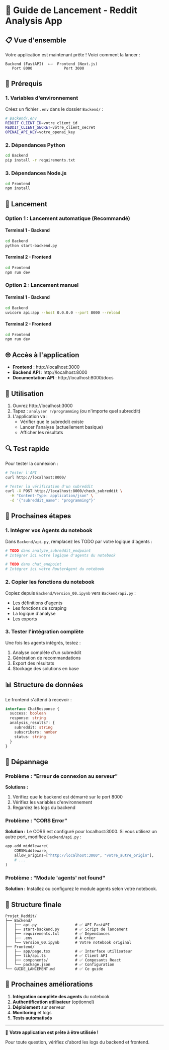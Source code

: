 # 🚀 Guide de Lancement - Reddit Analysis App

## 📋 Vue d'ensemble

Votre application est maintenant prête ! Voici comment la lancer :

```
Backend (FastAPI)  ←→  Frontend (Next.js)
   Port 8000              Port 3000
```

## 🔧 Prérequis

### 1. Variables d'environnement

Créez un fichier `.env` dans le dossier `Backend/` :

```bash
# Backend/.env
REDDIT_CLIENT_ID=votre_client_id
REDDIT_CLIENT_SECRET=votre_client_secret
OPENAI_API_KEY=votre_openai_key
```

### 2. Dépendances Python

```bash
cd Backend
pip install -r requirements.txt
```

### 3. Dépendances Node.js

```bash
cd Frontend
npm install
```

## 🚀 Lancement

### Option 1 : Lancement automatique (Recommandé)

#### Terminal 1 - Backend
```bash
cd Backend
python start-backend.py
```

#### Terminal 2 - Frontend
```bash
cd Frontend
npm run dev
```

### Option 2 : Lancement manuel

#### Terminal 1 - Backend
```bash
cd Backend
uvicorn api:app --host 0.0.0.0 --port 8000 --reload
```

#### Terminal 2 - Frontend
```bash
cd Frontend
npm run dev
```

## 🌐 Accès à l'application

- **Frontend** : http://localhost:3000
- **Backend API** : http://localhost:8000
- **Documentation API** : http://localhost:8000/docs

## 📱 Utilisation

1. Ouvrez http://localhost:3000
2. Tapez : `analyser r/programming` (ou n'importe quel subreddit)
3. L'application va :
   - Vérifier que le subreddit existe
   - Lancer l'analyse (actuellement basique)
   - Afficher les résultats

## 🔍 Test rapide

Pour tester la connexion :

```bash
# Tester l'API
curl http://localhost:8000/

# Tester la vérification d'un subreddit
curl -X POST http://localhost:8000/check_subreddit \
  -H "Content-Type: application/json" \
  -d '{"subreddit_name": "programming"}'
```

## 🔧 Prochaines étapes

### 1. Intégrer vos Agents du notebook

Dans `Backend/api.py`, remplacez les TODO par votre logique d'agents :

```python
# TODO dans analyze_subreddit_endpoint
# Intégrer ici votre logique d'agents du notebook

# TODO dans chat_endpoint  
# Intégrer ici votre RouterAgent du notebook
```

### 2. Copier les fonctions du notebook

Copiez depuis `Backend/Version_00.ipynb` vers `Backend/api.py` :

- Les définitions d'agents
- Les fonctions de scraping
- La logique d'analyse
- Les exports

### 3. Tester l'intégration complète

Une fois les agents intégrés, testez :

1. Analyse complète d'un subreddit
2. Génération de recommandations
3. Export des résultats
4. Stockage des solutions en base

## 📊 Structure de données

Le frontend s'attend à recevoir :

```typescript
interface ChatResponse {
  success: boolean
  response: string
  analysis_results?: {
    subreddit: string
    subscribers: number
    status: string
  }
}
```

## 🐛 Dépannage

### Problème : "Erreur de connexion au serveur"

**Solutions :**
1. Vérifiez que le backend est démarré sur le port 8000
2. Vérifiez les variables d'environnement
3. Regardez les logs du backend

### Problème : "CORS Error"

**Solution :** Le CORS est configuré pour localhost:3000. Si vous utilisez un autre port, modifiez `Backend/api.py` :

```python
app.add_middleware(
    CORSMiddleware,
    allow_origins=["http://localhost:3000", "votre_autre_origin"],
    # ...
)
```

### Problème : "Module 'agents' not found"

**Solution :** Installez ou configurez le module agents selon votre notebook.

## 📁 Structure finale

```
Projet_Reddit/
├── Backend/
│   ├── api.py                 # ✅ API FastAPI
│   ├── start-backend.py       # ✅ Script de lancement
│   ├── requirements.txt       # ✅ Dépendances
│   ├── .env                   # À créer
│   └── Version_00.ipynb       # Votre notebook original
├── Frontend/
│   ├── app/page.tsx           # ✅ Interface utilisateur
│   ├── lib/api.ts             # ✅ Client API
│   ├── components/            # ✅ Composants React
│   └── package.json           # ✅ Configuration
└── GUIDE_LANCEMENT.md         # ✅ Ce guide
```

## 🎯 Prochaines améliorations

1. **Intégration complète des agents** du notebook
2. **Authentification utilisateur** (optionnel)
3. **Déploiement** sur serveur
4. **Monitoring** et logs
5. **Tests automatisés**

---

🎉 **Votre application est prête à être utilisée !**

Pour toute question, vérifiez d'abord les logs du backend et frontend. 